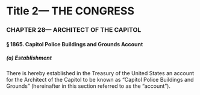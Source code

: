
# Title 2— THE CONGRESS
### CHAPTER 28— ARCHITECT OF THE CAPITOL
#### § 1865. Capitol Police Buildings and Grounds Account
##### (a) Establishment

There is hereby established in the Treasury of the United States an account for the Architect of the Capitol to be known as “Capitol Police Buildings and Grounds” (hereinafter in this section referred to as the “account”).
